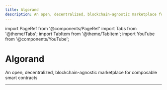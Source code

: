 ```yaml
---
title: Algorand
description: An open, decentralized, blockchain-agnostic marketplace for composable smart contracts
---
```


import PageRef from '@components/PageRef'
import Tabs from '@theme/Tabs';
import TabItem from '@theme/TabItem';
import YouTube from '@components/YouTube';

# Algorand

An open, decentralized, blockchain-agnostic marketplace for composable smart contracts

---

<PageRef url="../../learn/algorand/welcome-to-algorand" pageName="Learn Algorand" />
